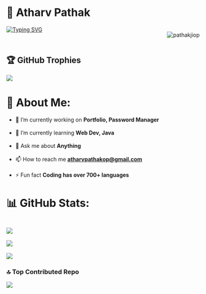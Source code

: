 # 🚀 Atharv Pathak

<div style="display: flex; justify-content: space-between;">
    <a href="https://git.io/typing-svg">
        <img src="https://readme-typing-svg.demolab.com?font=Fira+Code&duration=2000&pause=1000&color=00E0E5&random=false&width=435&lines=%F0%9F%92%A1+Innovate.;%E2%9C%A8+Inspire.;%F0%9F%94%A5+Ignite." alt="Typing SVG" />
    </a>
    <p><img src="https://komarev.com/ghpvc/?username=pathakjiop&label=Profile%20views&color=0e75b6&style=flat" alt="pathakjiop" /></p>
</div>


## 🏆 GitHub Trophies
![](https://github-profile-trophy.vercel.app/?username=pathakjiop&theme=highcontrast&no-frame=false&no-bg=true&margin-w=7)


# 💫 About Me:
- 🔭 I’m currently working on **Portfolio, Password Manager**<br><br>
- 🌱 I’m currently learning **Web Dev, Java**<br><br>
- 💬 Ask me about **Anything**<br><br>
- 📫 How to reach me **atharvpathakop@gmail.com**<br><br>
- ⚡ Fun fact **Coding has over 700+ languages**<br>

# 📊 GitHub Stats:
<br>![](https://github-readme-stats.vercel.app/api?username=pathakjiop&theme=highcontrast&hide_border=false&include_all_commits=false&count_private=false)</br>
<br>![](https://github-readme-streak-stats.herokuapp.com/?user=pathakjiop&theme=highcontrast&hide_border=false)</br>
<br>![](https://github-readme-stats.vercel.app/api/top-langs/?username=pathakjiop&theme=highcontrast&hide_border=false&include_all_commits=false&count_private=false&layout=compact)</br>

### 🔝 Top Contributed Repo
![](https://github-contributor-stats.vercel.app/api?username=pathakjiop&limit=5&theme=highcontrast&combine_all_yearly_contributions=true)

